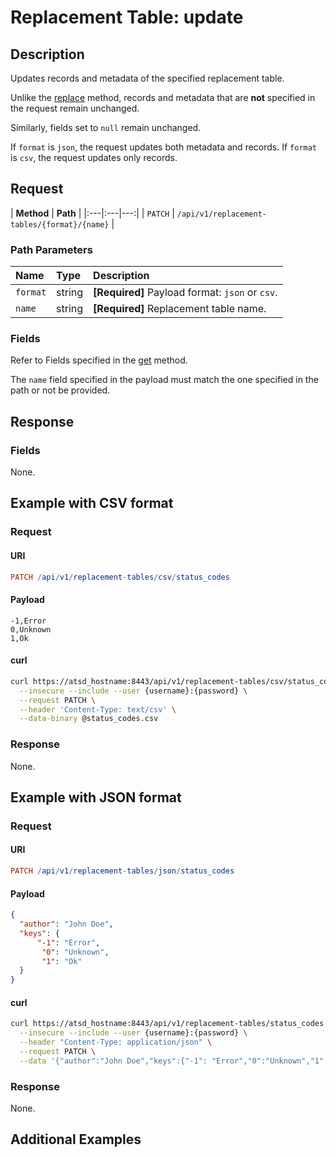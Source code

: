 # Replacement Table: update

## Description

Updates records and metadata of the specified replacement table.

Unlike the [replace](create-or-replace.md) method, records and metadata that are **not** specified in the request remain unchanged.

Similarly, fields set to `null` remain unchanged.

If `format` is `json`, the request updates both metadata and records. If `format` is `csv`, the request updates only records.

## Request

| **Method** | **Path** |
|:---|:---|---:|
| `PATCH` | `/api/v1/replacement-tables/{format}/{name}` |

### Path Parameters

|**Name**|**Type**|**Description**|
|:---|:---|:---|
| `format` |string| **[Required]** Payload format: `json` or `csv`. |
| `name` |string| **[Required]** Replacement table name. |

### Fields

Refer to Fields specified in the [get](get.md#fields) method.

The `name` field specified in the payload must match the one specified in the path or not be provided.

## Response

### Fields

None.

## Example with CSV format

### Request

#### URI

```elm
PATCH /api/v1/replacement-tables/csv/status_codes
```

#### Payload

```csv
-1,Error
0,Unknown
1,Ok
```

#### curl

```bash
curl https://atsd_hostname:8443/api/v1/replacement-tables/csv/status_codes \
  --insecure --include --user {username}:{password} \
  --request PATCH \
  --header 'Content-Type: text/csv' \
  --data-binary @status_codes.csv
```

### Response

None.

## Example with JSON format

### Request

#### URI

```elm
PATCH /api/v1/replacement-tables/json/status_codes
```

#### Payload

```json
{
  "author": "John Doe",
  "keys": {
      "-1": "Error",
       "0": "Unknown",
       "1": "Ok"
  }
}
```

#### curl

```bash
curl https://atsd_hostname:8443/api/v1/replacement-tables/status_codes \
  --insecure --include --user {username}:{password} \
  --header "Content-Type: application/json" \
  --request PATCH \
  --data '{"author":"John Doe","keys":{"-1": "Error","0":"Unknown","1":"OK"}}'
```

### Response

None.

## Additional Examples
